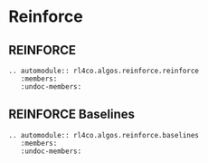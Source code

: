 # Reinforce

## REINFORCE

```{eval-rst}
.. automodule:: rl4co.algos.reinforce.reinforce
   :members:
   :undoc-members:
```

## REINFORCE Baselines

```{eval-rst}
.. automodule:: rl4co.algos.reinforce.baselines
   :members:
   :undoc-members:
```